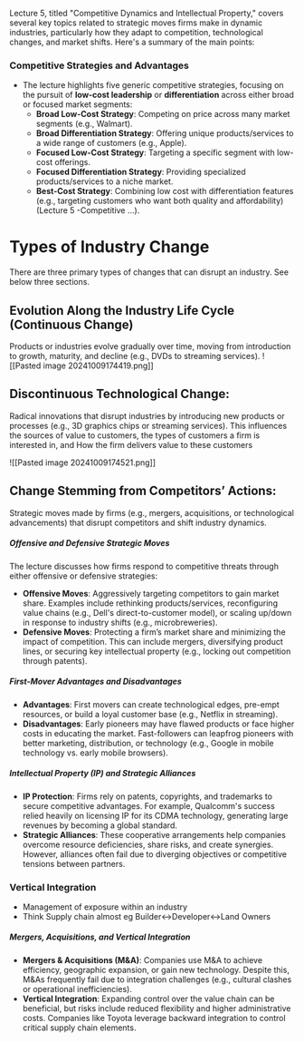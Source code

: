 Lecture 5, titled "Competitive Dynamics and Intellectual Property," covers several key topics related to strategic moves firms make in dynamic industries, particularly how they adapt to competition, technological changes, and market shifts. Here's a summary of the main points:

### **Competitive Strategies and Advantages**

- The lecture highlights five generic competitive strategies, focusing on the pursuit of **low-cost leadership** or **differentiation** across either broad or focused market segments:
    - **Broad Low-Cost Strategy**: Competing on price across many market segments (e.g., Walmart).
    - **Broad Differentiation Strategy**: Offering unique products/services to a wide range of customers (e.g., Apple).
    - **Focused Low-Cost Strategy**: Targeting a specific segment with low-cost offerings.
    - **Focused Differentiation Strategy**: Providing specialized products/services to a niche market.
    - **Best-Cost Strategy**: Combining low cost with differentiation features (e.g., targeting customers who want both quality and affordability)​(Lecture 5 -Competitive …).


# **Types of Industry Change**

There are three primary types of changes that can disrupt an industry. See below three sections.

## **Evolution Along the Industry Life Cycle** (Continuous Change)
Products or industries evolve gradually over time, moving from introduction to growth, maturity, and decline (e.g., DVDs to streaming services).
![[Pasted image 20241009174419.png]]

## **Discontinuous Technological Change**: 
Radical innovations that disrupt industries by introducing new products or processes (e.g., 3D graphics chips or streaming services). This influences the sources of value to customers, the types of customers a firm is interested in, and How the firm delivers value to these customers

![[Pasted image 20241009174521.png]]

## **Change Stemming from Competitors’ Actions**: 
Strategic moves made by firms (e.g., mergers, acquisitions, or technological advancements) that disrupt competitors and shift industry dynamics​.

##### **Offensive and Defensive Strategic Moves**

The lecture discusses how firms respond to competitive threats through either offensive or defensive strategies:

- **Offensive Moves**: Aggressively targeting competitors to gain market share. Examples include rethinking products/services, reconfiguring value chains (e.g., Dell's direct-to-customer model), or scaling up/down in response to industry shifts (e.g., microbreweries).
- **Defensive Moves**: Protecting a firm’s market share and minimizing the impact of competition. This can include mergers, diversifying product lines, or securing key intellectual property (e.g., locking out competition through patents)​.

##### **First-Mover Advantages and Disadvantages**
- **Advantages**: First movers can create technological edges, pre-empt resources, or build a loyal customer base (e.g., Netflix in streaming).
- **Disadvantages**: Early pioneers may have flawed products or face higher costs in educating the market. Fast-followers can leapfrog pioneers with better marketing, distribution, or technology (e.g., Google in mobile technology vs. early mobile browsers).

##### **Intellectual Property (IP) and Strategic Alliances**
- **IP Protection**: Firms rely on patents, copyrights, and trademarks to secure competitive advantages. For example, Qualcomm's success relied heavily on licensing IP for its CDMA technology, generating large revenues by becoming a global standard.
- **Strategic Alliances**: These cooperative arrangements help companies overcome resource deficiencies, share risks, and create synergies. However, alliances often fail due to diverging objectives or competitive tensions between partners.

### Vertical Integration
- Management of exposure within an industry
- Think Supply chain almost eg Builder<->Developer<->Land Owners
##### **Mergers, Acquisitions, and Vertical Integration**
- **Mergers & Acquisitions (M&A)**: Companies use M&A to achieve efficiency, geographic expansion, or gain new technology. Despite this, M&As frequently fail due to integration challenges (e.g., cultural clashes or operational inefficiencies).
- **Vertical Integration**: Expanding control over the value chain can be beneficial, but risks include reduced flexibility and higher administrative costs. Companies like Toyota leverage backward integration to control critical supply chain elements.
